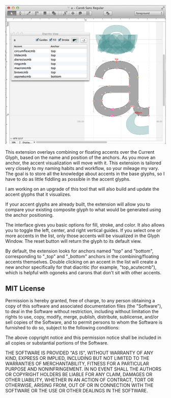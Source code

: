 <img src="https://github.com/FontBureau/fbOpenTools/raw/master/Accentista/Accentista_preview.png" />
 
<p>This extension overlays combining or floating accents over the Current Glyph, based on the name and position of the anchors. As you move an anchor, the accent visualization will move with it. This extension is tailored very closely to my naming habits and workflow, so your mileage my vary. The goal is to store all the knowledge about accents in the base glyphs, so I have to do as little fiddling as possible in the accent glyphs.</p>

<p>I am working on an upgrade of this tool that will also build and update the accent glyphs that it visualizes.</p>

<p>If your accent glyphs are already built, the extension will allow you to compare your existing composite glyph to what would be generated using the anchor positioning.</p>

<p>The interface gives you basic options for fill, stroke, and color. It also allows you to toggle the left, center, and right vertical guides. If you select one or more accents in the list, only those accents will be visualized in the Glyph Window. The reset button will return the glyph to its default view.</p>

<p>By default, the extension looks for anchors named "top" and "bottom", corresponding to "_top" and "_bottom" anchors in the combining/floating accents themselves. Double clicking on an accent in the list will create a new anchor specifically for that diacritic (for example, "top_acutecmb"), which is helpful with ogoneks and carons that don't sit with other accents.</p>
 
<h2>MIT License</h2>

<p>Permission is hereby granted, free of charge, to any person obtaining a copy of this software and associated documentation files (the "Software"), to deal in the Software without restriction, including without limitation the rights to use, copy, modify, merge, publish, distribute, sublicense, and/or sell copies of the Software, and to permit persons to whom the Software is furnished to do so, subject to the following conditions:</p>

<p>The above copyright notice and this permission notice shall be included in all copies or substantial portions of the Software.</p>

<p>THE SOFTWARE IS PROVIDED "AS IS", WITHOUT WARRANTY OF ANY KIND, EXPRESS OR IMPLIED, INCLUDING BUT NOT LIMITED TO THE WARRANTIES OF MERCHANTABILITY, FITNESS FOR A PARTICULAR PURPOSE AND NONINFRINGEMENT. IN NO EVENT SHALL THE AUTHORS OR COPYRIGHT HOLDERS BE LIABLE FOR ANY CLAIM, DAMAGES OR OTHER LIABILITY, WHETHER IN AN ACTION OF CONTRACT, TORT OR OTHERWISE, ARISING FROM, OUT OF OR IN CONNECTION WITH THE SOFTWARE OR THE USE OR OTHER DEALINGS IN THE SOFTWARE.</p>
